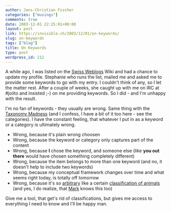 ```yaml
---
author: Jens-Christian Fischer
categories: ["musings"]
comments: true
date: 2003-12-01 22:25:01+00:00
layout: post
link: https://invisible.ch/2003/12/01/on-keywords/
slug: on-keywords
tags: ["blog"]
title: On Keywords
type: post
wordpress_id: 212
---
```


A while ago, I was listed on the [Swiss Weblogs](https://swissblogs.com/?details=58) Wiki and had a chance to update my profile. Stephanie who runs the list, mailed me and asked me to provide some keywords to go with my entry. I couldn't think of any, so I let the matter rest. After a couple of weeks, she caught up with me on IRC at #joiito and insisted ;-) on me providing keywords. So I did - and I'm unhappy with the result.

I'm no fan of keywords - they usually are wrong. Same thing with the [Taxonomy Madness](https://www.tbray.org/ongoing/When/200x/2003/11/25/TaxonomyMadness) (and I confess, I have a bit of it too here - see the categories). I have the constant feeling, that whatever I put in as a keyword or a category is ultimately wrong.



  * Wrong, because it's plain wrong choosen
  * Wrong, because the keyword or category only captures part of the content
  * Wrong, because **I** chose the keyword, and someone else (like **you out there** would have chosen something completely different)
  * Wrong, because the item belongs to more than one keyword (and no, it doesn't help to include two keywords)
  * Wrong, because my conceptual framework changes over time and what seems right today, is totally off tomorrow
  * Wrong, because it's so [arbitrary](https://diveintomark.org/archives/rooms/) like a certain [classification of animals](https://www.multicians.org/thvv/borges-animals.html?1) (and yes, I do realize, that [Mark](https://diveintomark.org) knows this too)


Give me a tool, that get's rid of classifications, but gives me access to everything I need to know and I'll be happy man.
